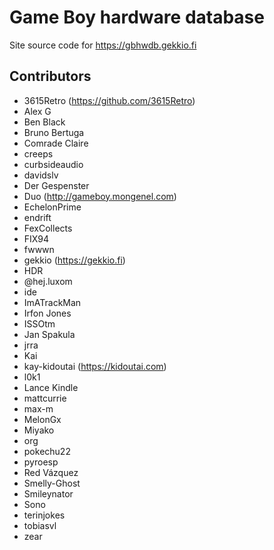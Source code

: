 <!--
SPDX-FileCopyrightText: 2017-2023 Joonas Javanainen <joonas.javanainen@gmail.com>

SPDX-License-Identifier: CC0-1.0
-->

# Game Boy hardware database

Site source code for https://gbhwdb.gekkio.fi

## Contributors

* 3615Retro (https://github.com/3615Retro)
* Alex G
* Ben Black
* Bruno Bertuga
* Comrade Claire
* creeps
* curbsideaudio
* davidslv
* Der Gespenster
* Duo (http://gameboy.mongenel.com)
* EchelonPrime
* endrift
* FexCollects
* FIX94
* fwwwn
* gekkio (https://gekkio.fi)
* HDR
* @hej.luxom
* ide
* ImATrackMan
* Irfon Jones
* ISSOtm
* Jan Spakula
* jrra
* Kai
* kay-kidoutai (https://kidoutai.com)
* l0k1
* Lance Kindle
* mattcurrie
* max-m
* MelonGx
* Miyako
* org
* pokechu22
* pyroesp
* Red Vázquez
* Smelly-Ghost
* Smileynator
* Sono
* terinjokes
* tobiasvl
* zear
